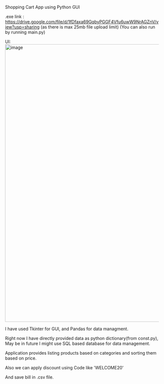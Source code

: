Shopping Cart App using Python GUI

.exe link :
https://drive.google.com/file/d/1fDfaxa69GqbyPGGF4Vfu6uwW9NrAGZnV/view?usp=sharing
(as there is max 25mb file upload limit)
(You can also run by running main.py)

UI:
<img width="1497" height="907" alt="image" src="https://github.com/user-attachments/assets/79eac927-aac7-45f8-ade7-43fc4aea9634" />


I have used Tkinter for GUI, and Pandas for data managment. 

Right now I have directly provided data as python dictionary(from const.py), 
May be in future I might use SQL based database for data management.

Application provides listing products based on categories and sorting them based on price.

Also we can apply discount using Code like 'WELCOME20'

And save bill in .csv file.
